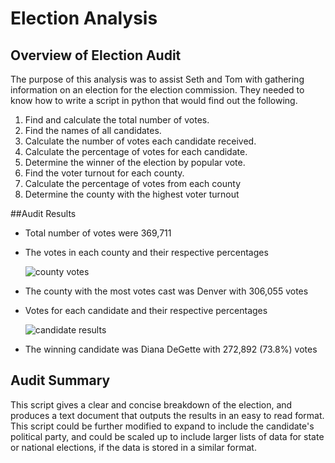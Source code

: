 # Election Analysis


## Overview of Election Audit
The purpose of this analysis was to assist Seth and Tom with gathering
information on an election for the election commission. They needed
to know how to write a script in python that would find out the following.

  1. Find and calculate the total number of votes.
  2. Find the names of all candidates.
  3. Calculate the number of votes each candidate received.
  4. Calculate the percentage of votes for each candidate.
  5. Determine the winner of the election by popular vote.
  6. Find the voter turnout for each county.
  7. Calculate the percentage of votes from each county
  8. Determine the county with the highest voter turnout


##Audit Results

* Total number of votes were 369,711
* The votes in each county and their respective percentages
  
  
  
  ![county votes](https://github.com/HexHaunter/Election_Analysis/blob/main/Resources/county%20votes.png?raw=true")
* The county with the most votes cast was Denver with 306,055 votes
* Votes for each candidate and their respective percentages
   
   
   ![candidate results](https://github.com/HexHaunter/Election_Analysis/blob/main/Resources/candidate%20results.png?raw=true)
* The winning candidate was Diana DeGette with 272,892 (73.8%) votes


## Audit Summary
This script gives a clear and concise breakdown of the election, and
produces a text document that outputs the results in an easy to read format.
This script could be further modified to expand to include the candidate's
political party, and could be scaled up to include larger lists of data
for state or national elections, if the data is stored in a similar format.




